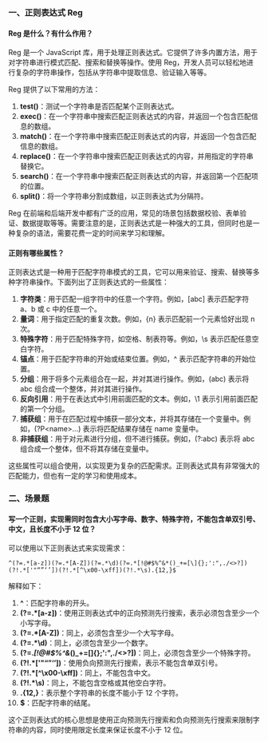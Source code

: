<!--
 * @Author: Shu Binqi
 * @Date: 2023-03-06 22:05:46
 * @LastEditors: Shu Binqi
 * @LastEditTime: 2023-03-10 18:00:46
 * @Description: Reg 正则表达式（3题）
 * @Version: 1.0.0
 * @FilePath: \interviewQuestions\JavaScript\Reg.md
-->

### 一、正则表达式 Reg

#### Reg 是什么？有什么作用？

Reg 是一个 JavaScript 库，用于处理正则表达式。它提供了许多内置方法，用于对字符串进行模式匹配、搜索和替换等操作。使用 Reg，开发人员可以轻松地进行复杂的字符串操作，包括从字符串中提取信息、验证输入等等。

Reg 提供了以下常用的方法：

1. **test()**：测试一个字符串是否匹配某个正则表达式。
1. **exec()**：在一个字符串中搜索匹配正则表达式的内容，并返回一个包含匹配信息的数组。
1. **match()**：在一个字符串中搜索匹配正则表达式的内容，并返回一个包含匹配信息的数组。
1. **replace()**：在一个字符串中搜索匹配正则表达式的内容，并用指定的字符串替换它。
1. **search()**：在一个字符串中搜索匹配正则表达式的内容，并返回第一个匹配项的位置。
1. **split()**：将一个字符串分割成数组，以正则表达式为分隔符。

Reg 在前端和后端开发中都有广泛的应用，常见的场景包括数据校验、表单验证、数据提取等等。需要注意的是，正则表达式是一种强大的工具，但同时也是一种复杂的语法，需要花费一定的时间来学习和理解。

#### 正则有哪些属性？

正则表达式是一种用于匹配字符串模式的工具，它可以用来验证、搜索、替换等多种字符串操作。下面列出了正则表达式的一些属性：

1. **字符类**：用于匹配一组字符中的任意一个字符。例如，[abc] 表示匹配字符 a、b 或 c 中的任意一个。
1. **量词**：用于指定匹配的重复次数。例如，{n} 表示匹配前一个元素恰好出现 n 次。
1. **特殊字符**：用于匹配特殊字符，如空格、制表符等。例如，\s 表示匹配任意空白字符。
1. **锚点**：用于匹配字符串的开始或结束位置。例如，^ 表示匹配字符串的开始位置。
1. **分组**：用于将多个元素组合在一起，并对其进行操作。例如，(abc) 表示将 abc 组合成一个整体，并对其进行操作。
1. **反向引用**：用于在表达式中引用前面匹配的文本。例如，\1 表示引用前面匹配的第一个分组。
1. **捕获组**：用于在匹配过程中捕获一部分文本，并将其存储在一个变量中。例如，(?P&lt;name&gt;...) 表示将匹配结果存储在 name 变量中。
1. **非捕获组**：用于对元素进行分组，但不进行捕获。例如，(?:abc) 表示将 abc 组合成一个整体，但不将其存储在变量中。

这些属性可以组合使用，以实现更为复杂的匹配需求。正则表达式具有非常强大的匹配能力，但也有一定的学习和使用成本。

### 二、场景题

#### 写一个正则，实现需同时包含大小写字母、数字、特殊字符，不能包含单双引号、中文，且长度不小于 12 位？

可以使用以下正则表达式来实现需求：

```
^(?=.*[a-z])(?=.*[A-Z])(?=.*\d)(?=.*[!@#$%^&*()_+=[\]{};':",./<>?])(?!.*['"“”‘’])(?!.*[^\x00-\xff])(?!.*\s).{12,}$
```

解释如下：

1. **^**：匹配字符串的开头。
1. **(?=.\*[a-z])**：使用正则表达式中的正向预测先行搜索，表示必须包含至少一个小写字母。
1. **(?=.\*[A-Z])**：同上，必须包含至少一个大写字母。
1. **(?=.\*\d)**：同上，必须包含至少一个数字。
1. **(?=._[!@#$%^&_()\_+=[\]{};':",./&lt;&gt;?])**：同上，必须包含至少一个特殊字符。
1. **(?!.\*['"“”‘’])**：使用负向预测先行搜索，表示不能包含单双引号。
1. **(?!.\*[^\x00-\xff])**：同上，不能包含中文。
1. **(?!.\*\s)**：同上，不能包含空格或其他空白字符。
1. **.{12,}**：表示整个字符串的长度不能小于 12 个字符。
1. **$**：匹配字符串的结尾。

这个正则表达式的核心思想是使用正向预测先行搜索和负向预测先行搜索来限制字符串的内容，同时使用限定长度来保证长度不小于 12 位。
